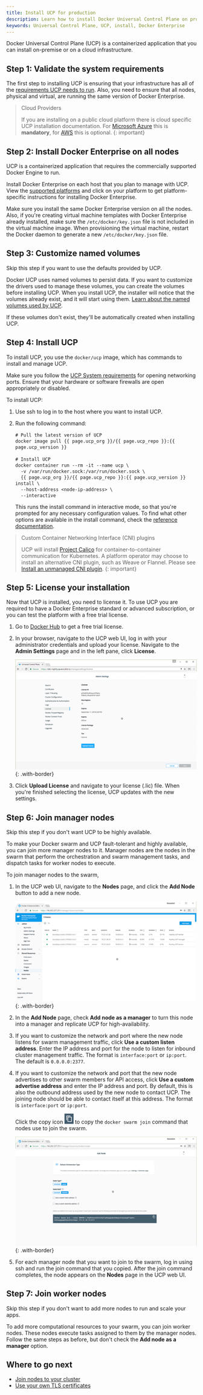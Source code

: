 ```yaml
---
title: Install UCP for production
description: Learn how to install Docker Universal Control Plane on production.
keywords: Universal Control Plane, UCP, install, Docker Enterprise
---
```


Docker Universal Control Plane (UCP) is a containerized application that you
can install on-premise or on a cloud infrastructure.

## Step 1: Validate the system requirements

The first step to installing UCP is ensuring that your infrastructure has all
of the [requirements UCP needs to run](system-requirements.md).
Also, you need to ensure that all nodes, physical and virtual, are running
the same version of Docker Enterprise.

> Cloud Providers
>
> If you are installing on a public cloud platform there is cloud specific UCP
> installation documentation. For [Microsoft
> Azure](./cloudproviders/install-on-azure/) this is **mandatory**, for
> [AWS](./cloudproviders/install-on-aws/) this is optional. 
{: important}

## Step 2: Install Docker Enterprise on all nodes

UCP is a containerized application that requires the commercially supported
Docker Engine to run.

Install Docker Enterprise on each host that you plan to manage with UCP.
View the [supported platforms](/engine/installation/#supported-platforms)
and click on your platform to get platform-specific instructions for installing
Docker Enterprise.

Make sure you install the same Docker Enterprise version on all the nodes. Also,
if you're creating virtual machine templates with Docker Enterprise already
installed, make sure the `/etc/docker/key.json` file is not included in the
virtual machine image. When provisioning the virtual machine, restart the Docker
daemon to generate a new `/etc/docker/key.json` file.

## Step 3: Customize named volumes

Skip this step if you want to use the defaults provided by UCP.

Docker UCP uses named volumes to persist data. If you want
to customize the drivers used to manage these volumes, you can create the
volumes before installing UCP. When you install UCP, the installer
will notice that the volumes already exist, and it will start using them.
[Learn about the named volumes used by UCP](../../ucp-architecture.md).

If these volumes don't exist, they'll be automatically created when installing
UCP.

## Step 4: Install UCP

To install UCP, you use the `docker/ucp` image, which has commands to install
and manage UCP.

Make sure you follow the [UCP System requirements](system-requirements.md)
for opening networking ports. Ensure that your hardware or software firewalls
are open appropriately or disabled.

To install UCP:

1. Use ssh to log in to the host where you want to install UCP.

2.  Run the following command:

    ```none
    # Pull the latest version of UCP
    docker image pull {{ page.ucp_org }}/{{ page.ucp_repo }}:{{ page.ucp_version }}

    # Install UCP
    docker container run --rm -it --name ucp \
      -v /var/run/docker.sock:/var/run/docker.sock \
      {{ page.ucp_org }}/{{ page.ucp_repo }}:{{ page.ucp_version }} install \
      --host-address <node-ip-address> \
      --interactive
    ```

    This runs the install command in interactive mode, so that you're
    prompted for any necessary configuration values.
    To find what other options are available in the install command, check the
    [reference documentation](/reference/ucp/3.1/cli/install.md).

> Custom Container Networking Interface (CNI) plugins
>
> UCP will install [Project Calico](https://docs.projectcalico.org/v3.7/introduction/) 
> for container-to-container communication for Kubernetes. A platform operator may 
> choose to install an alternative CNI plugin, such as Weave or Flannel. Please see
>[Install an unmanaged CNI plugin](/ee/ucp/kubernetes/install-cni-plugin/).
{: important}

## Step 5: License your installation

Now that UCP is installed, you need to license it. To use UCP you are required to have a Docker Enterprise standard or advanced subscription, or you can test the platform with a free trial license.

1.  Go to [Docker Hub](https://hub.docker.com/editions/enterprise/docker-ee-trial/trial)
    to get a free trial license.  

2.  In your browser, navigate to the UCP web UI, log in with your
    administrator credentials and upload your license. Navigate to the
    **Admin Settings** page and in the left pane, click **License**.

    ![](../../images/license-ucp.png){: .with-border}

3.  Click **Upload License** and navigate to your license (.lic) file.
    When you're finished selecting the license, UCP updates with the new
    settings.  

## Step 6: Join manager nodes

Skip this step if you don't want UCP to be highly available.

To make your Docker swarm and UCP fault-tolerant and highly available, you can
join more manager nodes to it. Manager nodes are the nodes in the swarm
that perform the orchestration and swarm management tasks, and dispatch tasks
for worker nodes to execute.

To join manager nodes to the swarm,  

1.  In the UCP web UI, navigate to the **Nodes** page, and click the
    **Add Node** button to add a new node.

    ![](../../images/nodes-page-ucp.png){: .with-border}

2.  In the **Add Node** page, check **Add node as a manager** to turn this node
    into a manager and replicate UCP for high-availability.

3.  If you want to customize the network and port where the new node listens
    for swarm management traffic, click **Use a custom listen address**. Enter
    the IP address and port for the node to listen for inbound cluster
    management traffic. The format is `interface:port` or `ip:port`.
    The default is `0.0.0.0:2377`.

4.  If you want to customize the network and port that the new node advertises
    to other swarm members for API access, click
    **Use a custom advertise address** and enter the IP address and port.
    By default, this is also the outbound address used by the new node to
    contact UCP. The joining node should be able to contact itself at this
    address. The format is `interface:port` or `ip:port`.

    Click the copy icon ![](../../images/copy-swarm-token.png) to copy the
    `docker swarm join` command that nodes use to join the swarm.

    ![](../../images/add-node-ucp.png){: .with-border}

5.  For each manager node that you want to join to the swarm, log in using
    ssh and run the join command that you copied. After the join command
    completes, the node appears on the **Nodes** page in the UCP web UI.

## Step 7: Join worker nodes

Skip this step if you don't want to add more nodes to run and scale your apps.

To add more computational resources to your swarm, you can join worker nodes.
These nodes execute tasks assigned to them by the manager nodes. Follow the
same steps as before, but don't check the **Add node as a manager** option.

## Where to go next

- [Join nodes to your cluster](../configure/join-nodes.md)
- [Use your own TLS certificates](../configure/use-your-own-tls-certificates.md)
